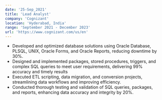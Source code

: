 ```yaml
---
date: '25-Sep_2021'
title: 'Lead Analyst'
company: 'Cognizant'
location: 'Hyderabad, India'
range: 'September 2021 - December 2023'
url: 'https://www.cognizant.com/us/en'
---
```


- Developed and optimized database solutions using Oracle Database, PLSQL, UNIX, Oracle Forms, and Oracle Reports, reducing downtime by 30%.
- Designed and implemented packages, stored procedures, triggers, and complex SQL queries to meet user requirements, delivering 99% accuracy and timely results
- Executed ETL scripting, data migration, and conversion projects, streamlining data workflows and improving efficiency.
- Conducted thorough testing and validation of SQL queries, packages, and reports, enhancing data accuracy and integrity by 20%.
